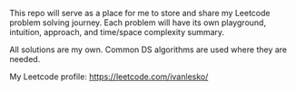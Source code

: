 This repo will serve as a place for me to store and share my Leetcode problem solving journey.  Each problem will have its own playground, intuition, approach, and time/space complexity summary.

All solutions are my own.  Common DS algorithms are used where they are needed.

My Leetcode profile: https://leetcode.com/ivanlesko/